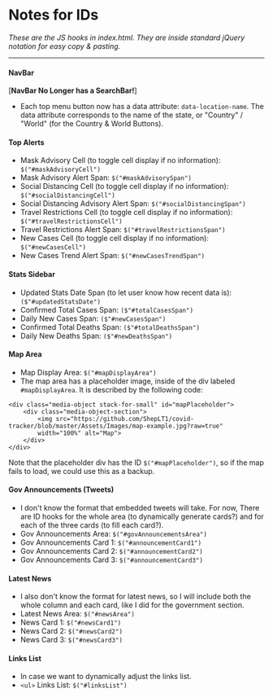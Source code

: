 # Notes for IDs
*These are the JS hooks in index.html. They are inside standard jQuery notation for easy copy & pasting.*

---
#### NavBar
[**NavBar No Longer has a SearchBar!**]
* Each top menu button now has a data attribute: `data-location-name`. The data attribute corresponds to the name of the state, or "Country" / "World" (for the Country & World Buttons).

#### Top Alerts
* Mask Advisory Cell (to toggle cell display if no information): `$("#maskAdvisoryCell")`
* Mask Advisory Alert Span: `$("#maskAdvisorySpan")`
* Social Distancing Cell (to toggle cell display if no information): `$("#socialDistancingCell")`
* Social Distancing Advisory Alert Span: `$("#socialDistancingSpan")`
* Travel Restrictions Cell (to toggle cell display if no information): `$("#travelRestrictionsCell")`
* Travel Restrictions Alert Span: `$("#travelRestrictionsSpan")`
* New Cases Cell (to toggle cell display if no information): `$("#newCasesCell")`
* New Cases Trend Alert Span: `$("#newCasesTrendSpan")`

#### Stats Sidebar
* Updated Stats Date Span (to let user know how recent data is): `($"#updatedStatsDate")`
* Confirmed Total Cases Span: `($"#totalCasesSpan")`
* Daily New Cases Span: `($"#newCasesSpan")`
* Confirmed Total Deaths Span: `($"#totalDeathsSpan")`
* Daily New Deaths Span: `($"#newDeathsSpan")`

#### Map Area
* Map Display Area: `$("#mapDisplayArea")`
* The map area has a placeholder image, inside of the div labeled `#mapDisplayArea`. It is described by the following code:
```
<div class="media-object stack-for-small" id="mapPlaceholder">
    <div class="media-object-section">
        <img src="https://github.com/ShepLT1/covid-tracker/blob/master/Assets/Images/map-example.jpg?raw=true"
        width="100%" alt="Map">
    </div>
</div>
```
Note that the placeholder div has the ID `$("#mapPlaceholder")`, so if the map fails to load, we could use this as a backup.

#### Gov Announcements (Tweets)
* I don't know the format that embedded tweets will take. For now, There are ID hooks for the whole area (to dynamically generate cards?) and for each of the three cards (to fill each card?).
* Gov Announcements Area: `$("#govAnnouncementsArea")`
* Gov Announcements Card 1: `$("#announcementCard1")`
* Gov Announcements Card 2: `$("#announcementCard2")`
* Gov Announcements Card 3: `$("#announcementCard3")`

#### Latest News
* I also don't know the format for latest news, so I will include both the whole column and each card, like I did for the government section.
* Latest News Area: `$("#newsArea")`
* News Card 1: `$("#newsCard1")`
* News Card 2: `$("#newsCard2")`
* News Card 3: `$("#newsCard3")`

#### Links List
* In case we want to dynamically adjust the links list.
* `<ul>` Links List: `$("#linksList")`